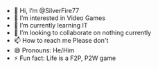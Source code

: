 - 👋 Hi, I’m @SilverFire77
- 👀 I’m interested in Video Games
- 🌱 I’m currently learning IT
- 💞️ I’m looking to collaborate on nothing currently
- 📫 How to reach me Please don't
- 😄 Pronouns: He/Him
- ⚡ Fun fact: Life is a F2P, P2W game

<!---
SilverFire77/SilverFire77 is a ✨ special ✨ repository because its `README.md` (this file) appears on your GitHub profile.
You can click the Preview link to take a look at your changes.
--->
